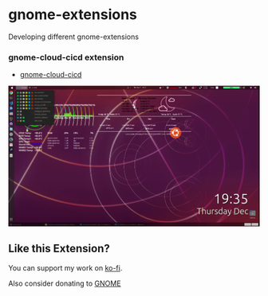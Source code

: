 # gnome-extensions
Developing different gnome-extensions

### gnome-cloud-cicd extension

- [gnome-cloud-cicd](https://github.com/devopsnextgenx/gnome-extensions/tree/main/gnome-cloud-cicd%40devopsnextgenx)

[![gnome-cloud-cicd](./gnome-cloud-cicd@devopsnextgenx/gnome-cloud-cicd.png)](./gnome-cloud-cicd@devopsnextgenx/gnome-cloud-cicd.webm)

## Like this Extension?

You can support my work on [ko-fi](https://ko-fi.com/devopsnextgenx).

Also consider donating to [GNOME](https://www.gnome.org/support-gnome/donate/)